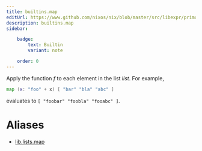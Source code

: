 ```yaml
---
title: builtins.map
editUrl: https://www.github.com/nixos/nix/blob/master/src/libexpr/primops.cc
description: builtins.map
sidebar:

    badge:
        text: Builtin
        variant: note

    order: 0
---
```


Apply the function *f* to each element in the list *list*. For
example,

```nix
map (x: "foo" + x) [ "bar" "bla" "abc" ]
```

evaluates to `[ "foobar" "foobla" "fooabc" ]`.


# Aliases

- [lib.lists.map](reference/lib/lists/lib-lists-map)


